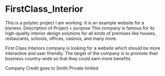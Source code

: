 # FirstClass_Interior
This is a polytec project I am working. It is an example website for a bisness.
Description of Project + purpose This company is famous for its high-quality interior design solutions for all kinds of premises like houses, restaurants, schools, offices, casinos, and many more. 

First Class Interiors company is looking for a website which should be more interactive and user friendly. The target of the company is to promote their business country-wide so that they could earn more benefits. 

Company Credit goes to Smith Private limited
